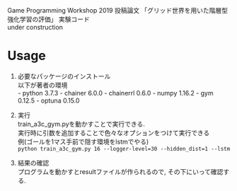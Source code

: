 Game Programming Workshop 2019 投稿論文 「グリッド世界を用いた階層型強化学習の評価」 実験コード  
under construction

# Usage
1. 必要なパッケージのインストール  
以下が著者の環境  
  \- python 3.7.3
  \- chainer 6.0.0
  \- chainerrl 0.6.0
  \- numpy 1.16.2
  \- gym 0.12.5
  \- optuna 0.15.0

2. 実行  
train_a3c_gym.pyを動かすことで実行できる.  
実行時に引数を追加することで色々なオプションをつけて実行できる  
例(ゴールを1マス手前で隠す環境をlstmでやる)  
`python train_a3c_gym.py 16 --logger-level=30 --hidden_dist=1 --lstm`

3. 結果の確認  
プログラムを動かすとresultファイルが作られるので, その下にいって確認する.
